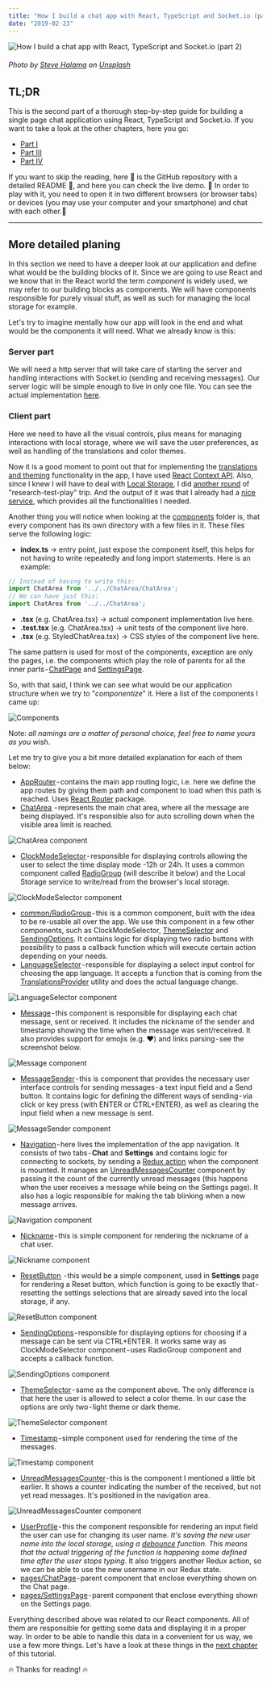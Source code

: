 ```yaml
---
title: "How I build a chat app with React, TypeScript and Socket.io (part 2)"
date: "2019-02-23"
---
```


![How I build a chat app with React, TypeScript and Socket.io (part 2)](../how-i-build-chat-app-with-react-and-typescript-part1/how-i-build-a-chat-app-head.jpeg)
###### Photo by [Steve Halama](https://unsplash.com/photos/Yhc7YGZlz3g?utm_source=unsplash&utm_medium=referral&utm_content=creditCopyText) on [Unsplash](https://unsplash.com/search/photos/coding-chat-application?utm_source=unsplash&utm_medium=referral&utm_content=creditCopyText)


## TL;DR
This is the second part of a thorough step-by-step guide for building a single page chat application using React, TypeScript and Socket.io. If you want to take a look at the other chapters, here you go:
 - [Part I](https://mihail-gaberov.eu/how-i-build-chat-app-with-react-and-typescript-part1/)
 - [Part III](https://mihail-gaberov.eu/how-i-build-chat-app-with-react-and-typescript-part3/)
 - [Part IV](https://mihail-gaberov.eu/how-i-build-chat-app-with-react-and-typescript-part4/)

If you want to skip the reading, here 💁 is the GitHub repository with a detailed README 🙌, and here you can check the live demo. 🎀 In order to play with it, you need to open it in two different browsers (or browser tabs) or devices (you may use your computer and your smartphone) and chat with each other.🎀

---

## More detailed planing
In this section we need to have a deeper look at our application and define what would be the building blocks of it. Since we are going to use React and we know that in the React world the term _component_ is widely used, we may refer to our building blocks as components. We will have components responsible for purely visual stuff, as well as such for managing the local storage for example.

Let's try to imagine mentally how our app will look in the end and what would be the components it will need. What we already know is this:

### Server part
We will need a http server that will take care of starting the server and handling interactions with Socket.io (sending and receiving messages). Our server logic will be simple enough to live in only one file. You can see the actual implementation [here](https://github.com/mihailgaberov/chat/blob/master/server/index.js).

### Client part
Here we need to have all the visual controls, plus means for managing interactions with local storage, where we will save the user preferences, as well as handling of the translations and color themes.

Now it is a good moment to point out that for implementing the [translations and theming](https://github.com/mihailgaberov/chat/blob/master/src/utilities/TranslationsProvider.tsx) functionality in the app, I have used [React Context API](https://reactjs.org/docs/context.html). Also, since I knew I will have to deal with [Local Storage](https://developer.mozilla.org/en-US/docs/Web/API/Window/localStorage), I did [another round](https://github.com/mihailgaberov/misc/tree/master/manage-local-storage-with-typescript) of "research-test-play" trip. And the output of it was that I already had a [nice service](https://github.com/mihailgaberov/chat/blob/master/src/utilities/localStorageService.ts), which provides all the functionalities I needed.

Another thing you will notice when looking at the [components](https://github.com/mihailgaberov/chat/tree/master/src/components) folder is, that every component has its own directory with a few files in it. These files serve the following logic:

 - __index.ts__ → entry point, just expose the component itself, this helps for not having to write repeatedly and long import statements. Here is an example:
```jsx 
// Instead of having to write this:
import ChatArea from '../../ChatArea/ChatArea';
// We can have just this:
import ChatArea from '../../ChatArea';
```
 - __<ComponentName>.tsx__ (e.g. ChatArea.tsx) → actual component implementation live here.
 - __<ComponentName>.test.tsx__ (e.g. ChatArea.tsx) → unit tests of the component live here.
 - __<StyledComponentName>.tsx__ (e.g. StyledChatArea.tsx) → CSS styles of the component live here.
 
 The same pattern is used for most of the components, exception are only the pages, i.e. the components which play the role of parents for all the inner parts - [ChatPage](https://github.com/mihailgaberov/chat/tree/master/src/components/pages/Chat) and [SettingsPage](https://github.com/mihailgaberov/chat/tree/master/src/components/pages/Settings).
 
 So, with that said, I think we can see what would be our application structure when we try to "_componentize_" it. Here a list of the components I came up:
 
![Components](./1.png)

Note: _all namings are a matter of personal choice, feel free to name yours as you wish_.

Let me try to give you a bit more detailed explanation for each of them below:

 - [AppRouter](https://github.com/mihailgaberov/chat/tree/master/src/components/AppRouter) - contains the main app routing logic, i.e. here we define the app routes by giving them path and component to load when this path is reached. Uses [React Router](https://reacttraining.com/react-router/web/guides/philosophy) package.
 - [ChatArea ](https://github.com/mihailgaberov/chat/tree/master/src/components/ChatArea) - represents the main chat area, where all the message are being displayed. It's responsible also for auto scrolling down when the visible area limit is reached.
 
 ![ChatArea component](./2.png)
 
 - [ClockModeSelector](https://github.com/mihailgaberov/chat/tree/master/src/components/ClockModeSelector) - responsible for displaying controls allowing the user to select the time display mode -12h or 24h. It uses a common component called [RadioGroup](https://github.com/mihailgaberov/chat/tree/master/src/components/common/RadioGroup) (will describe it below) and the Local Storage service to write/read from the browser's local storage. 

![ClockModeSelector component](./3.png)

 - [common/RadioGroup](https://github.com/mihailgaberov/chat/tree/master/src/components/common/RadioGroup) - this is a common component, built with the idea to be re-usable all over the app. We use this component in a few other components, such as ClockModeSelector, [ThemeSelector](https://github.com/mihailgaberov/chat/tree/master/src/components/ThemeSelector) and [SendingOptions](https://github.com/mihailgaberov/chat/tree/master/src/components/SendingOptions). It contains logic for displaying two radio buttons with possibility to pass a callback function which will execute certain action depending on your needs.
 - [LanguageSelector](https://github.com/mihailgaberov/chat/tree/master/src/components/LanguageSelector) - responsible for displaying a select input control for choosing the app language. It accepts a function that is coming from the [TranslationsProvider](https://github.com/mihailgaberov/chat/blob/master/src/utilities/TranslationsProvider.tsx) utility and does the actual language change.

![LanguageSelector component](./4.png)

 - [Message](https://github.com/mihailgaberov/chat/tree/master/src/components/Message) - this component is responsible for displaying each chat message, sent or received. It includes the nickname of the sender and timestamp showing the time when the message was sent/received. It also provides support for emojis (e.g. ❤️) and links parsing - see the screenshot below.

![Message component](./5.png)

- [MessageSender](https://github.com/mihailgaberov/chat/tree/master/src/components/MessageSender) - this is component that provides the necessary user interface controls for sending messages - a text input field and a Send button. It contains logic for defining the different ways of sending - via click or key press (with ENTER or CTRL+ENTER), as well as clearing the input field when a new message is sent.

![MessageSender component](./6.png)

 - [Navigation](https://github.com/mihailgaberov/chat/tree/master/src/components/Navigation) - here lives the implementation of the app navigation. It consists of two tabs - __Chat__ and __Settings__ and contains logic for connecting to sockets, by sending a [Redux action](https://redux.js.org/basics/actions) when the component is mounted. It manages an [UnreadMessagesCounter](https://github.com/mihailgaberov/chat/tree/master/src/components/UnreadMessagesCounter) component by passing it the count of the currently unread messages (this happens when the user receives a message while being on the Settings page). It also has a logic responsible for making the tab blinking when a new message arrives.

![Navigation component](./7.png)

 - [Nickname](https://github.com/mihailgaberov/chat/tree/master/src/components/Nickname) - this is simple component for rendering the nickname of a chat user.
 
 ![Nickname component](./8.png)

 - [ResetButton ](https://github.com/mihailgaberov/chat/tree/master/src/components/ResetButton) - this would be a simple component, used in __Settings__ page for rendering a Reset button, which function is going to be exactly that - resetting the settings selections that are already saved into the local storage, if any.

 ![ResetButton component](./9.png)

 - [SendingOptions](https://github.com/mihailgaberov/chat/tree/master/src/components/SendingOptions) - responsible for displaying options for choosing if a message can be sent via CTRL+ENTER. It works same way as ClockModeSelector component - uses RadioGroup component and accepts a callback function.
 
![SendingOptions component](./10.png)

 - [ThemeSelector](https://github.com/mihailgaberov/chat/tree/master/src/components/ThemeSelector) - same as the component above. The only difference is that here the user is allowed to select a color theme. In our case the options are only two - light theme or dark theme.

![ThemeSelector component](./11.png)

 - [Timestamp](https://github.com/mihailgaberov/chat/tree/master/src/components/Timestamp) - simple component used for rendering the time of the messages.

![Timestamp component](./12.png)

 - [UnreadMessagesCounter](https://github.com/mihailgaberov/chat/tree/master/src/components/UnreadMessagesCounter) - this is the component I mentioned a little bit earlier. It shows a counter indicating the number of the received, but not yet read messages. It's positioned in the navigation area.

![UnreadMessagesCounter component](./13.png)

 - [UserProfile](https://github.com/mihailgaberov/chat/tree/master/src/components/UserProfile) - this the component responsible for rendering an input field the user can use for changing its user name. _It's saving the new user name into the local storage, using a [debounce](https://lodash.com/docs/4.17.11#debounce) function. This means that the actual triggering of the function is happening some defined time after the user stops typing_. It also triggers another Redux action, so we can be able to use the new username in our Redux state.
 - [pages/ChatPage](https://github.com/mihailgaberov/chat/tree/master/src/components/pages/Chat) - parent component that enclose everything shown on the Chat page.
 - [pages/SettingsPage](https://github.com/mihailgaberov/chat/tree/master/src/components/pages/Settings) - parent component that enclose everything shown on the Settings page.

Everything described above was related to our React components. All of them are responsible for getting some data and displaying it in a proper way. In order to be able to handle this data in a convenient for us way, we use a few more things. Let's have a look at these things in the [next chapter](https://mihail-gaberov.eu/how-i-build-chat-app-with-react-and-typescript-part3/) of this tutorial.

🔥 Thanks for reading! 🔥
